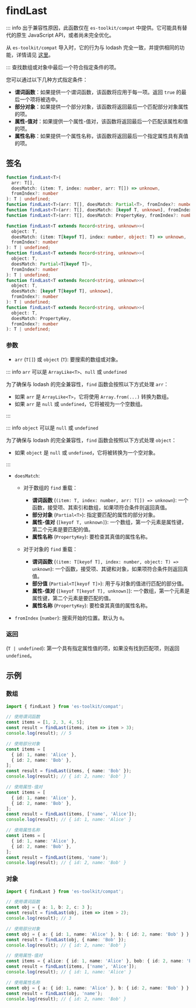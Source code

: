 # findLast

::: info
出于兼容性原因，此函数仅在 `es-toolkit/compat` 中提供。它可能具有替代的原生 JavaScript API，或者尚未完全优化。

从 `es-toolkit/compat` 导入时，它的行为与 lodash 完全一致，并提供相同的功能，详情请见 [这里](../../../compatibility.md)。

:::
查找数组或对象中最后一个符合指定条件的项。

您可以通过以下几种方式指定条件：

- **谓词函数**：如果提供一个谓词函数，该函数将应用于每一项。返回 `true` 的最后一个项将被选中。
- **部分对象**：如果提供一个部分对象，该函数将返回最后一个匹配部分对象属性的项。
- **属性-值对**：如果提供一个属性-值对，该函数将返回最后一个匹配该属性和值的项。
- **属性名称**：如果提供一个属性名称，该函数将返回最后一个指定属性具有真值的项。

## 签名

```typescript
function findLast<T>(
  arr: T[],
  doesMatch: (item: T, index: number, arr: T[]) => unknown,
  fromIndex?: number
): T | undefined;
function findLast<T>(arr: T[], doesMatch: Partial<T>, fromIndex?: number): T | undefined;
function findLast<T>(arr: T[], doesMatch: [keyof T, unknown], fromIndex?: number): T | undefined;
function findLast<T>(arr: T[], doesMatch: PropertyKey, fromIndex?: number): T | undefined;

function findLast<T extends Record<string, unknown>>(
  object: T,
  doesMatch: (item: T[keyof T], index: number, object: T) => unknown,
  fromIndex?: number
): T | undefined;
function findLast<T extends Record<string, unknown>>(
  object: T,
  doesMatch: Partial<T[keyof T]>,
  fromIndex?: number
): T | undefined;
function findLast<T extends Record<string, unknown>>(
  object: T,
  doesMatch: [keyof T[keyof T], unknown],
  fromIndex?: number
): T | undefined;
function findLast<T extends Record<string, unknown>>(
  object: T,
  doesMatch: PropertyKey,
  fromIndex?: number
): T | undefined;
```

### 参数

- `arr` (`T[]`) 或 `object` (`T`): 要搜索的数组或对象。

::: info `arr` 可以是 `ArrayLike<T>`、`null` 或 `undefined`

为了确保与 lodash 的完全兼容性，`find` 函数会按照以下方式处理 `arr`：

- 如果 `arr` 是 `ArrayLike<T>`，它将使用 `Array.from(...)` 转换为数组。
- 如果 `arr` 是 `null` 或 `undefined`，它将被视为一个空数组。

:::

::: info `object` 可以是 `null` 或 `undefined`

为了确保与 lodash 的完全兼容性，`find` 函数会按照以下方式处理 `object`：

- 如果 `object` 是 `null` 或 `undefined`，它将被转换为一个空对象。

:::

- `doesMatch`:

  - 对于数组的 `find` 重载：

    - **谓词函数** (`(item: T, index: number, arr: T[]) => unknown`): 一个函数，接受项、其索引和数组，如果项符合条件则返回真值。
    - **部分对象** (`Partial<T>`): 指定要匹配的属性的部分对象。
    - **属性-值对** (`[keyof T, unknown]`): 一个数组，第一个元素是属性键，第二个元素是要匹配的值。
    - **属性名称** (`PropertyKey`): 要检查其真值的属性名称。

  - 对于对象的 `find` 重载：
    - **谓词函数** (`(item: T[keyof T], index: number, object: T) => unknown`): 一个函数，接受项、其键和对象，如果项符合条件则返回真值。
    - **部分值** (`Partial<T[keyof T]>`): 用于与对象的值进行匹配的部分值。
    - **属性-值对** (`[keyof T[keyof T], unknown]`): 一个数组，第一个元素是属性键，第二个元素是要匹配的值。
    - **属性名称** (`PropertyKey`): 要检查其真值的属性名称。

- `fromIndex` (`number`): 搜索开始的位置。默认为 `0`。

### 返回

(`T | undefined`): 第一个具有指定属性值的项，如果没有找到匹配项，则返回 `undefined`。

## 示例

### 数组

```typescript
import { findLast } from 'es-toolkit/compat';

// 使用谓词函数
const items = [1, 2, 3, 4, 5];
const result = findLast(items, item => item > 3);
console.log(result); // 5

// 使用部分对象
const items = [
  { id: 1, name: 'Alice' },
  { id: 2, name: 'Bob' },
];
const result = findLast(items, { name: 'Bob' });
console.log(result); // { id: 2, name: 'Bob' }

// 使用属性-值对
const items = [
  { id: 1, name: 'Alice' },
  { id: 2, name: 'Bob' },
];
const result = findLast(items, ['name', 'Alice']);
console.log(result); // { id: 1, name: 'Alice' }

// 使用属性名称
const items = [
  { id: 1, name: 'Alice' },
  { id: 2, name: 'Bob' },
];
const result = findLast(items, 'name');
console.log(result); // { id: 2, name: 'Bob' }
```

### 对象

```typescript
import { findLast } from 'es-toolkit/compat';

// 使用谓词函数
const obj = { a: 1, b: 2, c: 3 };
const result = findLast(obj, item => item > 2);
console.log(result); // 3

// 使用部分对象
const obj = { a: { id: 1, name: 'Alice' }, b: { id: 2, name: 'Bob' } };
const result = findLast(obj, { name: 'Bob' });
console.log(result); // { id: 2, name: 'Bob' }

// 使用属性-值对
const items = { alice: { id: 1, name: 'Alice' }, bob: { id: 2, name: 'Bob' } };
const result = findLast(items, ['name', 'Alice']);
console.log(result); // { id: 1, name: 'Alice' }

// 使用属性名称
const obj = { a: { id: 1, name: 'Alice' }, b: { id: 2, name: 'Bob' } };
const result = findLast(obj, 'name');
console.log(result); // { id: 2, name: 'Bob' }
```
